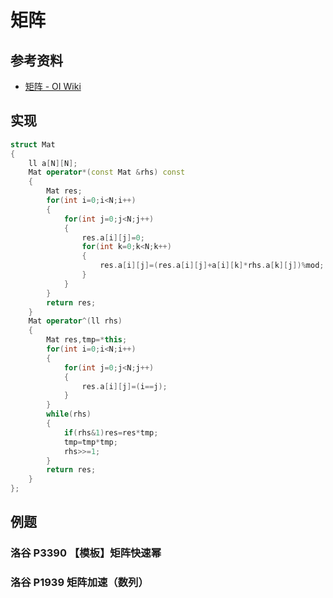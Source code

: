 # 矩阵

## 参考资料

- [矩阵 - OI Wiki](https://oi-wiki.org/math/linear-algebra/matrix/)

## 实现

```cpp
struct Mat
{
	ll a[N][N];
	Mat operator*(const Mat &rhs) const
	{
		Mat res;
		for(int i=0;i<N;i++)
		{
			for(int j=0;j<N;j++)
			{
				res.a[i][j]=0;
				for(int k=0;k<N;k++)
				{
					res.a[i][j]=(res.a[i][j]+a[i][k]*rhs.a[k][j])%mod;
				}
			}
		}
		return res;
	}
	Mat operator^(ll rhs)
	{
		Mat res,tmp=*this;
		for(int i=0;i<N;i++)
		{
			for(int j=0;j<N;j++)
			{
				res.a[i][j]=(i==j);
			}
		}
		while(rhs)
		{
			if(rhs&1)res=res*tmp;
			tmp=tmp*tmp;
			rhs>>=1;
		}
		return res;
	}
};
```

## 例题

### 洛谷 P3390 【模板】矩阵快速幂

<Problem id="P3390" />

### 洛谷 P1939 矩阵加速（数列）

<Problem id="P1939" />
